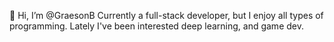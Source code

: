 👋 Hi, I’m @GraesonB
Currently a full-stack developer, but I enjoy all types of programming. Lately I've been interested deep learning, and game dev.

